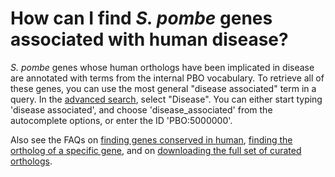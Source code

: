 # How can I find *S. pombe* genes associated with human disease?
<!-- pombase_categories: Orthology,Finding data -->

*S. pombe* genes whose human orthologs have been implicated in disease
are annotated with terms from the internal PBO vocabulary. To retrieve
all of these genes, you can use the most general "disease associated"
term in a query. In the [advanced search](/query), select
"Disease". You can either start typing 'disease associated', and
choose 'disease_associated' from the autocomplete options, or enter
the ID 'PBO:5000000'.

Also see the FAQs on [finding genes conserved in human](/faq/how-can-i-find-all-s.-pombe-genes-are-conserved-human),
[finding the ortholog of a specific gene](/faq/how-can-i-find-s.-pombe-ortholog-s-human-gene), and on
[downloading the full set of curated orthologs](/faq/how-can-i-obtain-list-human-and-s.-pombe-orthologs).


<!--
Example queries:

-   [disease\_associated     (PBO:5000000)](/spombe/query/builder?filter=37&value=%5B%7B%22param%22:%7B%22filter_1%22:%7B%22filter%22:%2223%22,%22query%22:%22PBO:5000000%22%7D%7D,%22filter_count%22:%221%22%7D%5D) 
-   [cancer     (PBO:0000239)](/spombe/query/builder?filter=37&value=%5B%7B%22param%22:%7B%22filter_1%22:%7B%22filter%22:%2223%22,%22query%22:%22PBO:0000239%22%7D%7D,%22filter_count%22:%221%22%7D%5D) 

-->
